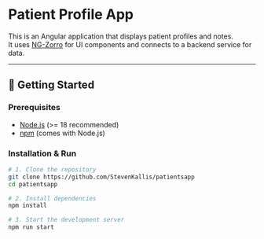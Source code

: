 # Patient Profile App

This is an Angular application that displays patient profiles and notes.  
It uses [NG-Zorro](https://ng.ant.design/) for UI components and connects to a backend service for data.

---

## 🚀 Getting Started

### Prerequisites
- [Node.js](https://nodejs.org/) (>= 18 recommended)  
- [npm](https://www.npmjs.com/) (comes with Node.js)  

### Installation & Run
```bash
# 1. Clone the repository
git clone https://github.com/StevenKallis/patientsapp
cd patientsapp

# 2. Install dependencies
npm install

# 3. Start the development server
npm run start
